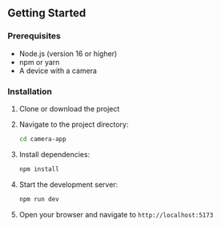 
## Getting Started

### Prerequisites

- Node.js (version 16 or higher)
- npm or yarn
- A device with a camera

### Installation

1. Clone or download the project
2. Navigate to the project directory:
   ```bash
   cd camera-app
   ```

3. Install dependencies:
   ```bash
   npm install
   ```

4. Start the development server:
   ```bash
   npm run dev
   ```

5. Open your browser and navigate to `http://localhost:5173`

